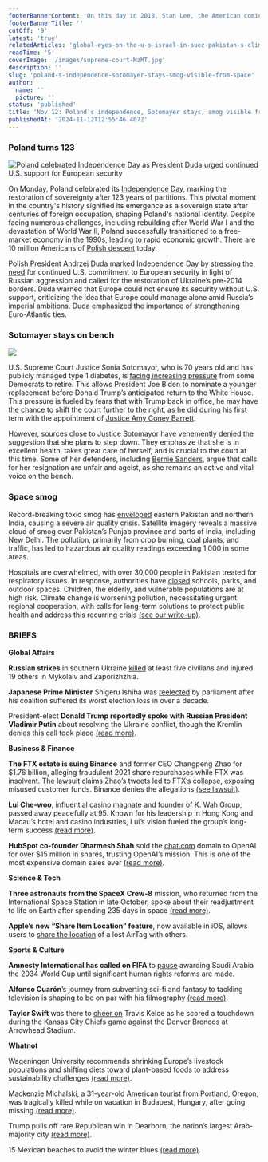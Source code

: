 ```yaml
---
footerBannerContent: 'On this day in 2018, Stan Lee, the American comic book writer who helped create iconic characters like Spider-Man and the Avengers, died at age 95.'
footerBannerTitle: ''
cutOff: '9'
latest: 'true'
relatedArticles: 'global-eyes-on-the-u-s-israel-in-suez-pakistan-s-climate-action'
readTime: '5'
coverImage: '/images/supreme-court-MzMT.jpg'
description: ''
slug: 'poland-s-independence-sotomayer-stays-smog-visible-from-space'
author:
  name: ''
  picture: ''
status: 'published'
title: 'Nov 12: Poland’s independence, Sotomayer stays, smog visible from space'
publishedAt: '2024-11-12T12:55:46.407Z'
---
```


### Poland turns 123

![Poland celebrated Independence Day as President Duda urged continued U.S. support for European security](/images/polish-independence-day-k5NT.webp)

On Monday, Poland celebrated its [Independence Day](https://www.trade.gov.pl/en/news/independence-day-polish-history-and-polands-economic-transformation/), marking the restoration of sovereignty after 123 years of partitions. This pivotal moment in the country's history signified its emergence as a sovereign state after centuries of foreign occupation, shaping Poland's national identity. Despite facing numerous challenges, including rebuilding after World War I and the devastation of World War II, Poland successfully transitioned to a free-market economy in the 1990s, leading to rapid economic growth. There are 10 million Americans of [Polish descent](https://x.com/PolishEmbassyUS/status/1123937677345206274) today.

Polish President Andrzej Duda marked Independence Day by [stressing the need](https://apnews.com/article/poland-independence-day-march-duda-6dc4217f77184dcd8f8562e6c0fac595) for continued U.S. commitment to European security in light of Russian aggression and called for the restoration of Ukraine’s pre-2014 borders. Duda warned that Europe could not ensure its security without U.S. support, criticizing the idea that Europe could manage alone amid Russia’s imperial ambitions. Duda emphasized the importance of strengthening Euro-Atlantic ties. 

### Sotomayer stays on bench

![](/images/supreme-court-kxNj.webp)

U.S. Supreme Court Justice Sonia Sotomayor, who is 70 years old and has publicly managed type 1 diabetes, is [facing increasing pressure](https://www.bbc.com/news/articles/cvg4n2rdjp6o) from some Democrats to retire. This allows President Joe Biden to nominate a younger replacement before Donald Trump’s anticipated return to the White House. This pressure is fueled by fears that with Trump back in office, he may have the chance to shift the court further to the right, as he did during his first term with the appointment of [Justice Amy Coney Barrett](https://www.bbc.com/news/election-us-2020-54700307).

However, sources close to Justice Sotomayor have vehemently denied the suggestion that she plans to step down. They emphasize that she is in excellent health, takes great care of herself, and is crucial to the court at this time. Some of her defenders, including [Bernie Sanders](https://www.theguardian.com/us-news/2024/nov/10/bernie-sanders-supreme-court-justices-sonia-sotomayor-biden), argue that calls for her resignation are unfair and ageist, as she remains an active and vital voice on the bench.

### Space smog

Record-breaking toxic smog has [enveloped](https://edition.cnn.com/2024/11/11/asia/pakistan-punjab-pollution-satellite-images-climate-intl-hnk/index.html) eastern Pakistan and northern India, causing a severe air quality crisis. Satellite imagery reveals a massive cloud of smog over Pakistan’s Punjab province and parts of India, including New Delhi. The pollution, primarily from crop burning, coal plants, and traffic, has led to hazardous air quality readings exceeding 1,000 in some areas.

Hospitals are overwhelmed, with over 30,000 people in Pakistan treated for respiratory issues. In response, authorities have [closed](https://abcnews.go.com/International/wireStory/districts-pakistan-close-parks-zoo-schools-residents-choke-115634446) schools, parks, and outdoor spaces. Children, the elderly, and vulnerable populations are at high risk. Climate change is worsening pollution, necessitating urgent regional cooperation, with calls for long-term solutions to protect public health and address this recurring crisis [(see our write-up)](https://www.geopolitics.world/archives/global-eyes-on-the-u-s-israel-in-suez-pakistan-s-climate-action). 

### BRIEFS

**Global Affairs**

**Russian strikes** in southern Ukraine [killed](https://www.dw.com/en/ukraine-updates-russian-strikes-kill-5-in-southern-regions/live-70749617) at least five civilians and injured 19 others in Mykolaiv and Zaporizhzhia.

**Japanese Prime Minister** Shigeru Ishiba was [reelected](https://apnews.com/article/japan-politics-ishiba-cabinet-5945feb06a07730a98ebb3e0b46905bd) by parliament after his coalition suffered its worst election loss in over a decade.

President-elect **Donald Trump reportedly spoke with Russian President Vladimir Putin** about resolving the Ukraine conflict, though the Kremlin denies this call took place [(read more)](https://www.dw.com/en/trump-talks-ukraine-in-separate-calls-with-putin-scholz-v2/a-70749452).

**Business & Finance** 

**The FTX estate is suing Binance** and former CEO Changpeng Zhao for $1.76 billion, alleging fraudulent 2021 share repurchases while FTX was insolvent. The lawsuit claims Zhao’s tweets led to FTX’s collapse, exposing misused customer funds. Binance denies the allegations [(see lawsuit)](https://www.theverge.com/2024/11/11/24293431/ftx-suing-binance-1-8-billion-fraud-allegations#:~:text=FTX%20alleges%20these%20funds%20were,%2Dfounder%20Sam%20Bankman%2DFried.).

**Lui Che-woo**, influential casino magnate and founder of K. Wah Group, passed away peacefully at 95. Known for his leadership in Hong Kong and Macau’s hotel and casino industries, Lui’s vision fueled the group’s long-term success [(read more)](https://www.scmp.com/business/article/3286122/lui-che-woo-hong-kong-property-and-casino-magnate-kwah-galaxy-dies-age-95).

**HubSpot co-founder Dharmesh Shah** sold the [chat.com](http://chat.com/) domain to OpenAI for over $15 million in shares, trusting OpenAI’s mission. This is one of the most expensive domain sales ever [(read more)](https://www.entrepreneur.com/en-in/news-and-trends/openai-acquires-chatcom-domain-from-hubspot-co-founder/482691).

**Science & Tech**

**Three astronauts from the SpaceX Crew-8** mission, who returned from the International Space Station in late October, spoke about their readjustment to life on Earth after spending 235 days in space [(read more)](https://edition.cnn.com/2024/11/08/science/spacex-nasa-crew-8-astronauts-update/index.html).

**Apple’s new “Share Item Location” feature**, now available in iOS, allows users to [share the location](https://www.theverge.com/2024/11/11/24293654/apple-ios-18-2-share-airtag-locations) of a lost AirTag with others. 

**Sports & Culture**

**Amnesty International has called on FIFA** to [pause](https://edition.cnn.com/2024/11/11/sport/amnesty-fifa-world-cup-human-rights-spt-intl/index.html) awarding Saudi Arabia the 2034 World Cup until significant human rights reforms are made.

**Alfonso Cuarón**’s journey from subverting sci-fi and fantasy to tackling television is shaping to be on par with his filmography [(read more)](https://www.wired.com/story/big-interview-director-alfonso-cuaron-disclaimer-sci-fi/).

**Taylor Swift** was there to [cheer on](https://www.usmagazine.com/entertainment/news/taylor-swift-cheers-travis-kelces-touchdown-in-chiefs-broncos-game/) Travis Kelce as he scored a touchdown during the Kansas City Chiefs game against the Denver Broncos at Arrowhead Stadium.

**Whatnot**

Wageningen University recommends shrinking Europe’s livestock populations and shifting diets toward plant-based foods to address sustainability challenges [(read more)](https://www.politico.eu/article/food-security-eat-less-meat-says-major-report-common-agricultural-policy-cap-eu-farming/).

Mackenzie Michalski, a 31-year-old American tourist from Portland, Oregon, was tragically killed while on vacation in Budapest, Hungary, after going missing [(read more)](https://apnews.com/article/hungary-suspect-arrested-american-tourist-killed-budapest-da7b6ee0a9aab10a9976a71137f3ff07).

Trump pulls off rare Republican win in Dearborn, the nation’s largest Arab-majority city [(read more)](https://www.middleeasteye.net/news/us-dearborn-trump-gaza-war-elections).

15 Mexican beaches to avoid the winter blues [(read more)](https://www.thrillist.com/travel/nation/best-beaches-in-mexico).
